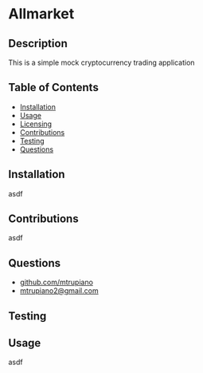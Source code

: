 # Allmarket

## Description

This is a simple mock cryptocurrency trading application

## Table of Contents
 - [Installation](#installation)
 - [Usage](#usage)
  - [Licensing](#licensing)
 - [Contributions](#contributions)
 - [Testing](#testing)
 - [Questions](#questions)

## Installation

asdf

## Contributions

asdf

## Questions

 - [github.com/mtrupiano](https://github.com/mtrupiano)
 - [mtrupiano2@gmail.com](mtrupiano2@gmail.com)

## Testing



## Usage

asdf

